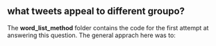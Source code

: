 ## what tweets appeal to different groupo?

The **word_list_method** folder contains the code for the first attempt at answering this question. The general apprach here was to:
